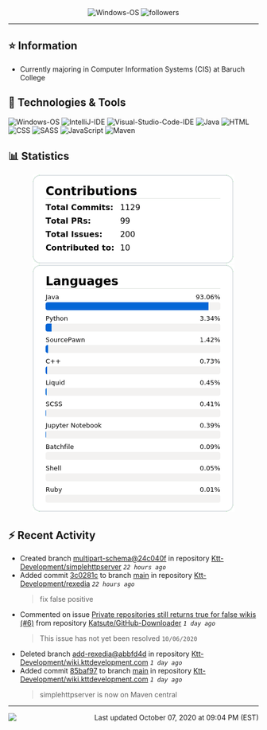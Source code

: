 <div align="center">
    <img 
        src="https://img.shields.io/badge/OS-Windows-informational?style=for-the-badge&color=3278be"
        alt="Windows-OS">
    <img 
        src="https://img.shields.io/github/followers/katsute?color=3278be&style=for-the-badge"
        alt="followers">
</div>

<hr>

## ⭐ Information

 - Currently majoring in Computer Information Systems (CIS) at Baruch College

## 🔧 Technologies & Tools

<img 
    src="https://img.shields.io/badge/OS-Windows-informational?style=flat-square&color=3278be"
    alt="Windows-OS">
<img 
    src="https://img.shields.io/badge/Editor-IntelliJ_IDEA-informational?style=flat-square&logo=intellij-idea&logoColor=white&color=3278be"
    alt="IntelliJ-IDE">
<img 
    src="https://img.shields.io/badge/Editor-Visual_Studio_Code-informational?style=flat-square&logo=Visual-Studio-Code&logoColor=white&color=3278be"
    alt="Visual-Studio-Code-IDE">
<img 
    src="https://img.shields.io/badge/Code-Java-informational?style=flat-square&logo=java&logoColor=white&color=3278be"
    alt="Java">
<img 
    src="https://img.shields.io/badge/Code-HTML-informational?style=flat-square&logo=html5&logoColor=white&color=3278be"
    alt="HTML">
<img 
    src="https://img.shields.io/badge/Code-CSS-informational?style=flat-square&logo=css-wizardry&logoColor=white&color=3278be"
    alt="CSS">
<img 
    src="https://img.shields.io/badge/Code-SASS-informational?style=flat-square&logo=sass&logoColor=white&color=3278be"
    alt="SASS">
<img 
    src="https://img.shields.io/badge/Code-JavaScript-informational?style=flat-square&logo=javascript&logoColor=white&color=3278be"
    alt="JavaScript">
<img 
    src="https://img.shields.io/badge/Tools-Maven-informational?style=flat-square&logo=apache-maven&logoColor=white&color=3278be"
    alt="Maven">

## 📊 Statistics
<div align="center">
    <a href="https://github.com/Katsute/">
        <img src="https://github.com/Katsute/Katsute/blob/main/contributions.png">
    </a>
    <a href="https://github.com/Katsute/">
        <img src="https://github.com/Katsute/Katsute/blob/main/languages.png">
    </a>
</div>

## ⚡ Recent Activity

 - Created branch [multipart-schema@24c040f](https://github.com/Ktt-Development/simplehttpserver/tree/multipart-schema@24c040f) in repository [Ktt-Development/simplehttpserver](https://github.com/Ktt-Development/simplehttpserver) *`22 hours ago`*
 - Added commit [3c0281c](https://github.com/Ktt-Development/rexedia/commit/3c0281cc559ac5bae1170f410a20bccc55523667) to branch [main](https://github.com/Ktt-Development/rexedia/tree/main) in repository [Ktt-Development/rexedia](https://github.com/Ktt-Development/rexedia)  *`22 hours ago`*
   > fix false positive
 - Commented on issue [Private repositories still returns true for false wikis (#6)](https://github.com/Katsute/GitHub-Downloader/issues/6#issuecomment-704520551) from repository [Katsute/GitHub-Downloader](https://github.com/Katsute/GitHub-Downloader)  *`1 day ago`*
   > This issue has not yet been resolved `10/06/2020`
 - Deleted branch [add-rexedia@abbfd4d](https://github.com/Ktt-Development/wiki.kttdevelopment.com/tree/add-rexedia@abbfd4d) in repository [Ktt-Development/wiki.kttdevelopment.com](https://github.com/Ktt-Development/wiki.kttdevelopment.com) *`1 day ago`*
 - Added commit [85baf97](https://github.com/Ktt-Development/wiki.kttdevelopment.com/commit/85baf97a7e8fb45c7db4126c45df478c842dcbbd) to branch [main](https://github.com/Ktt-Development/wiki.kttdevelopment.com/tree/main) in repository [Ktt-Development/wiki.kttdevelopment.com](https://github.com/Ktt-Development/wiki.kttdevelopment.com)  *`1 day ago`*
   > simplehttpserver is now on Maven central

---
<img align="left" src="https://github.com/Katsute/Katsute/workflows/Update%20README.md/badge.svg"><p align="right">Last updated October 07, 2020 at 09:04 PM (EST)</p>
